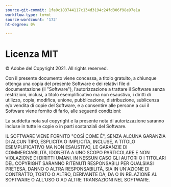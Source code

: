 ```yaml
---
source-git-commit: 1fa0c183744117c134d3194c24fd306f98e97e1a
workflow-type: tm+mt
source-wordcount: '172'
ht-degree: 0%

---
```

# Licenza MIT

© Adobe del Copyright 2021. All rights reserved.

Con il presente documento viene concessa, a titolo gratuito, a chiunque ottenga una copia del presente Software e dei relativi file di documentazione (il &quot;Software&quot;), l’autorizzazione a trattare il Software senza restrizioni, inclusi, a titolo esemplificativo ma non esaustivo, i diritti di utilizzo, copia, modifica, unione, pubblicazione, distribuzione, sublicenza e/o vendita di copie del Software, e a consentire alle persone a cui il Software viene fornito di farlo, alle seguenti condizioni:

La suddetta nota sul copyright e la presente nota di autorizzazione saranno incluse in tutte le copie o in parti sostanziali del Software.

IL SOFTWARE VIENE FORNITO &quot;COSÌ COME È&quot;, SENZA ALCUNA GARANZIA DI ALCUN TIPO, ESPLICITA O IMPLICITA, INCLUSE, A TITOLO ESEMPLIFICATIVO MA NON ESAUSTIVO, LE GARANZIE DI COMMERCIABILITÀ, IDONEITÀ A UNO SCOPO PARTICOLARE E NON VIOLAZIONE DI DIRITTI UMANI. IN NESSUN CASO GLI AUTORI O I TITOLARI DEL COPYRIGHT SARANNO RITENUTI RESPONSABILI PER QUALSIASI PRETESA, DANNO O ALTRA RESPONSABILITÀ, SIA IN UN&#39;AZIONE DI CONTRATTO, TORTO O ALTRO, DERIVANTE DA, DA O IN RELAZIONE AL SOFTWARE O ALL&#39;USO O AD ALTRE TRANSAZIONI NEL SOFTWARE.
